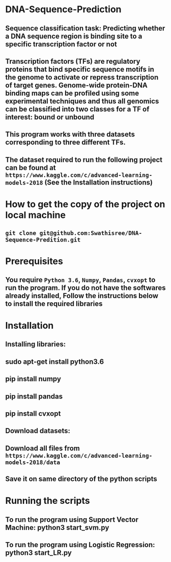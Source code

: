 # DNA-Sequence-Prediction
## Sequence classification task: Predicting whether a DNA sequence region is binding site to a specific transcription factor or not
## Transcription factors (TFs) are regulatory proteins that bind specific sequence motifs in the genome to activate or repress transcription of target genes. Genome-wide protein-DNA binding maps can be profiled using some experimental techniques and thus all genomics can be classified into two classes for a TF of interest: bound or unbound
## This program works with three datasets corresponding to three different TFs. 
## The dataset required to run the following project can be found at `https://www.kaggle.com/c/advanced-learning-models-2018` (See the Installation instructions)
# How to get the copy of the project on local machine
## `git clone git@github.com:Swathisree/DNA-Sequence-Predition.git`
# Prerequisites
## You require `Python 3.6`, `Numpy`, `Pandas`, `cvxopt` to run the program. If you do not have the softwares already installed, Follow the instructions below to install the required libraries
# Installation
## Installing libraries:
## sudo apt-get install python3.6
## pip install numpy
## pip install pandas
## pip install cvxopt
## Download datasets:
## Download all files from `https://www.kaggle.com/c/advanced-learning-models-2018/data`
## Save it on same directory of the python scripts 
# Running the scripts
## To run the program using Support Vector Machine: python3 start_svm.py
## To run the program using Logistic Regression: python3 start_LR.py